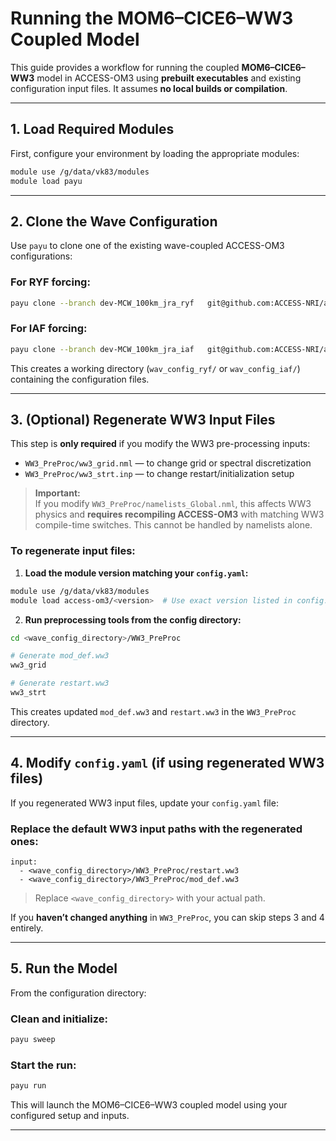# Running the MOM6–CICE6–WW3 Coupled Model

This guide provides a workflow for running the coupled **MOM6–CICE6–WW3** model in ACCESS-OM3 using **prebuilt executables** and existing configuration input files. It assumes **no local builds or compilation**.

---

## 1. Load Required Modules

First, configure your environment by loading the appropriate modules:

```bash
module use /g/data/vk83/modules
module load payu
```

---

## 2. Clone the Wave Configuration

Use `payu` to clone one of the existing wave-coupled ACCESS-OM3 configurations:

### For **RYF forcing**:
```bash
payu clone --branch dev-MCW_100km_jra_ryf   git@github.com:ACCESS-NRI/access-om3-configs.git wav_config_ryf
```

### For **IAF forcing**:
```bash
payu clone --branch dev-MCW_100km_jra_iaf   git@github.com:ACCESS-NRI/access-om3-configs.git wav_config_iaf
```

This creates a working directory (`wav_config_ryf/` or `wav_config_iaf/`) containing the configuration files.

---

## 3. (Optional) Regenerate WW3 Input Files

This step is **only required** if you modify the WW3 pre-processing inputs:

- `WW3_PreProc/ww3_grid.nml` — to change grid or spectral discretization  
- `WW3_PreProc/ww3_strt.inp` — to change restart/initialization setup

> **Important:**  
> If you modify `WW3_PreProc/namelists_Global.nml`, this affects WW3 physics and **requires recompiling ACCESS-OM3** with matching WW3 compile-time switches. This cannot be handled by namelists alone.

### To regenerate input files:

1. **Load the module version matching your `config.yaml`:**

```bash
module use /g/data/vk83/modules
module load access-om3/<version>  # Use exact version listed in config.yaml
```

2. **Run preprocessing tools from the config directory:**

```bash
cd <wave_config_directory>/WW3_PreProc

# Generate mod_def.ww3
ww3_grid

# Generate restart.ww3
ww3_strt
```

This creates updated `mod_def.ww3` and `restart.ww3` in the `WW3_PreProc` directory.

---

## 4. Modify `config.yaml` (if using regenerated WW3 files)

If you regenerated WW3 input files, update your `config.yaml` file:

### Replace the default WW3 input paths with the regenerated ones:
```
input:
  - <wave_config_directory>/WW3_PreProc/restart.ww3
  - <wave_config_directory>/WW3_PreProc/mod_def.ww3
```

> Replace `<wave_config_directory>` with your actual path.

If you **haven’t changed anything** in `WW3_PreProc`, you can skip steps 3 and 4 entirely.

---

## 5. Run the Model

From the configuration directory:

### Clean and initialize:

```bash
payu sweep
```

### Start the run:

```bash
payu run
```

This will launch the MOM6–CICE6–WW3 coupled model using your configured setup and inputs.

---
